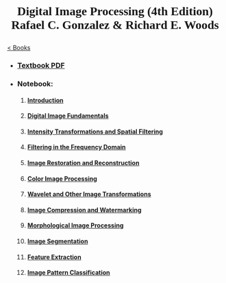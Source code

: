 # <p style="text-align:center; font-family: Times New Roman">Digital Image Processing (4th Edition) <br>Rafael C. Gonzalez & Richard E. Woods</p>
[< Books](../README.md)

* ### [Textbook PDF](./Digital-Image-Processing_4th-Edition.pdf)

* ### Notebook:

    1. #### [Introduction](./01_Introduction/README.md)
    2. #### [Digital Image Fundamentals](./02_Digital-Image-Fundamentals/README.md)
    3. #### [Intensity Transformations and Spatial Filtering](./03_Intensity-Transformations-and-Spatial-Filtering/README.md)
    4. #### [Filtering in the Frequency Domain](./04_Filtering-in-the-Frequency-Domain/README.md)
    5. #### [Image Restoration and Reconstruction](./05_Image-Restoration-and-Reconstruction/README.md)
    6. #### [Color Image Processing](./06_Color-Image-Processing/README.md)
    7. #### [Wavelet and Other Image Transformations](./07_Wavelet-and-Other-Image-Transformations/README.md)
    8. #### [Image Compression and Watermarking](./08_Image-Compression-and-Watermarking/README.md)
    9. #### [Morphological Image Processing](./09_Morpholigical-Image-Proccessing/README.md)
    10. #### [Image Segmentation](./10_Image-Segmentation/README.md)
    11. #### [Feature Extraction](./11_Feature-Extraction/README.md)
    12. #### [Image Pattern Classification](./12_Image-Pattern-Classification/README.md)